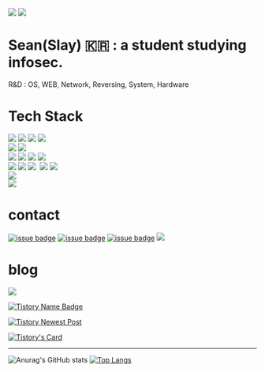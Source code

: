 <!--
[![Hits](https://hits.seeyoufarm.com/api/count/incr/badge.svg?url=https%3A%2F%2Fgithub.com%2Fsean-baek&count_bg=%23101110&title_bg=%23555555&icon=github.svg&icon_color=black&title=number+of+visitors&edge_flat=false)](https://hits.seeyoufarm.com)
<a href="https://github.com/sean-baek?tab=followers">![issue badge](https://img.shields.io/github/followers/sean-baek?color=black&label=Github%20Followers&logo=github&logoColor=black)</a>
-->

<div>
<a href="https://hits.seeyoufarm.com"><img src="https://hits.seeyoufarm.com/api/count/incr/badge.svg?url=https%3A%2F%2Fgithub.com%2Fsean-baek&count_bg=%23101110&title_bg=%23555555&icon=github.svg&icon_color=black&title=number+of+visitors&edge_flat=false"/></a></center><!--number of visitors-->
<a href="https://github.com/sean-baek?tab=followers"><img src="https://img.shields.io/github/followers/sean-baek?color=black&label=Github%20Followers&logo=github&logoColor=black"/></a></center><!-- github followers -->
</div>

# Sean(Slay) 🇰🇷 : a student studying infosec.</center>
<p>R&D : OS, WEB, Network, Reversing, System, Hardware</p>

<!--
### Only Once You Live.
### You Only Live Once.
-->

# Tech Stack
<div>
<img src="https://img.shields.io/badge/macOS-000000?style=flat-square&logo=macOS&logoColor=white"/>
<img src="https://img.shields.io/badge/Linux-FCC624?style=flat-square&logo=Linux&logoColor=white"/>
<img src="https://img.shields.io/badge/KaliLinux-557C94?style=flat-square&logo=KaliLinux&logoColor=white"/>
<img src="https://img.shields.io/badge/Ubuntu-E95420?style=flat-square&logo=Ubuntu&logoColor=white"/>
</div>
  
<div>
<img src="https://img.shields.io/badge/Docker-2496ED?style=flat-square&logo=Docker&logoColor=white"/>
<img src="https://img.shields.io/badge/VirtualBox-183A61?style=flat-square&logo=VirtualBox&logoColor=white"/>
</div>
  
<div>
<img src="https://img.shields.io/badge/VisualStudio-5C2D91?style=flat-square&logo=VisualStudio&logoColor=white"/>
<img src="https://img.shields.io/badge/VisualStudioCode-007ACC?style=flat-square&logo=VisualStudioCode&logoColor=white"/>
<img src="https://img.shields.io/badge/Atom-66595C?style=flat-square&logo=Atom&logoColor=white"/>
<img src="https://img.shields.io/badge/Notion-000000?style=flat-square&logo=Notion&logoColor=white"/>
</div>

<div>
<img src="https://img.shields.io/badge/C-A8B9CC?style=plastic&logo=C&logoColor=black"/>
<img src="https://img.shields.io/badge/C++-00599C?style=flat-square&logo=C%2B%2B&logoColor=white"/>
<img src="https://img.shields.io/badge/Python-3766AB?style=flat-square&logo=Python&logoColor=white"/></a>&nbsp 
<img src="https://img.shields.io/badge/Javascript-ffb13b?style=flat-square&logo=javascript&logoColor=white"/>
<img src="https://img.shields.io/badge/PHP-777BB4?style=flat-square&logo=PHP&logoColor=white"/>
</div>

<div>
<img src="https://img.shields.io/badge/Apache-D22128?style=flat-square&logo=Apache&logoColor=white"/>
</div>

<div>
  <img src="https://img.shields.io/badge/Mysql-E6B91E?style=flat-square&logo=MySql&logoColor=white"/>
</div>

# contact
<a href="https://facebook.com/xeanbaek">![issue badge](https://img.shields.io/badge/Facebook-xeanbaek-black?logo=facebook)</a><!-- facebook badge -->
<a href="https://instagram.com/xean_baek">![issue badge](https://img.shields.io/badge/Instagram-xean__baek-black?logo=instagram)</a><!-- instagram badge -->
<a href="https://twitter.com/xeanbaek">![issue badge](https://img.shields.io/twitter/url?color=black&label=twitter%20%40xeanbaek&logo=twitter&logoColor=black&url=https%3A%2F%2Ftwitter.com?labelcolor=black)</a><!-- twitter -->
<img src="https://img.shields.io/badge/Discord-5865F2?style=flat-square&logo=Discord&logoColor=white"/>



# blog
<a href="https://sean-baek.github.io"><img src="http://img.shields.io/badge/Tech%20Blog-655ced?style=flat&logo=github&link=https://sean-baek.github.io"/></a>

[![Tistory Name Badge](https://tistory-readme-stats.vercel.app/api/badge?name=sean)](https://sean.tistory.com)

[![Tistory Newest Post](https://tistory-readme-stats.vercel.app/api?name=sean&postID=289&color=dark)](https://sean.tistory.com)

[![Tistory's Card](https://github-readme-tistory-card.vercel.app/api?name=sean&postId=289&theme=vue-dark)](https://sean.tistory.com)


---

![Anurag's GitHub stats](https://github-readme-stats.vercel.app/api?username=anuraghazra&show_icons=true&theme=nightowl)
[![Top Langs](https://github-readme-stats.vercel.app/api/top-langs/?username=sean-baek&layout=compact)](https://github.com/anuraghazra/github-readme-stats)
